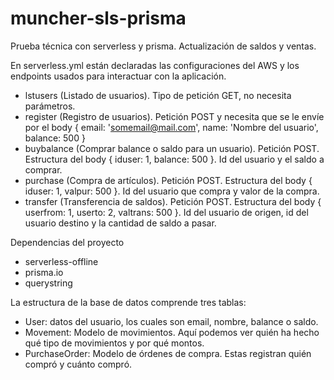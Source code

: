 # muncher-sls-prisma
Prueba técnica con serverless y prisma. Actualización de saldos y ventas.

En serverless.yml están declaradas las configuraciones del AWS y los endpoints usados para interactuar con la aplicación.

- lstusers (Listado de usuarios). Tipo de petición GET, no necesita parámetros.
- register (Registro de usuarios). Petición POST y necesita que se le envíe por el body { email: 'somemail@mail.com', name: 'Nombre del usuario', balance: 500 }
- buybalance (Comprar balance o saldo para un usuario). Petición POST. Estructura del body { iduser: 1, balance: 500 }. Id del usuario y el saldo a comprar.
- purchase (Compra de artículos). Petición POST. Estructura del body { iduser: 1, valpur: 500 }. Id del usuario que compra y valor de la compra.
- transfer (Transferencia de saldos). Petición POST. Estructura del body { userfrom: 1, userto: 2, valtrans: 500 }. Id del usuario de origen, id del usuario destino y la cantidad de saldo a pasar.

Dependencias del proyecto

- serverless-offline
- prisma.io
- querystring

La estructura de la base de datos comprende tres tablas:

- User: datos del usuario, los cuales son email, nombre, balance o saldo.
- Movement: Modelo de movimientos. Aquí podemos ver quién ha hecho qué tipo de movimientos y por qué montos.
- PurchaseOrder: Modelo de órdenes de compra. Estas registran quién compró y cuánto compró.
